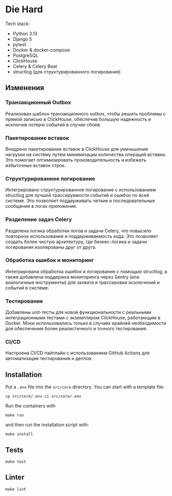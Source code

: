 # Die Hard


Tech stack:
- Python 3.13
- Django 5
- pytest
- Docker & docker-compose
- PostgreSQL
- ClickHouse
- Celery & Celery Beat
- structlog (для структурированного логирования)

## Изменения

### Транзакционный Outbox

Реализован шаблон транзакционного outbox, чтобы решить проблемы с прямой записью в ClickHouse, обеспечив большую надежность и исключив потерю событий в случае сбоев.

### Пакетирование вставок
Внедрено пакетирование вставок в ClickHouse для уменьшения нагрузки на систему путем минимизации количества операций вставки. Это помогает оптимизировать производительность и избежать избыточных вставок строк.

### Структурированное логирование
Интегрировано структурированное логирование с использованием structlog для лучшей трассируемости событий и ошибок по всей системе. Это позволяет поддерживать четкие и последовательные сообщения в логах приложения.

### Разделение задач Celery
Разделена логика обработки логов и задачи Celery, что повысило повторное использование и поддерживаемость кода. Это позволяет создать более чистую архитектуру, где бизнес-логика и задачи логирования изолированы друг от друга.

### Обработка ошибок и мониторинг
Интегрирована обработка ошибок и логирование с помощью structlog, а также добавлена поддержка мониторинга через Sentry (или аналогичные инструменты) для захвата и трассировки исключений и событий в системе.

### Тестирование
Добавлены unit-тесты для новой функциональности с реальными интеграционными тестами с экземпляром ClickHouse, работающим в Docker. Моки использовались только в случаях крайней необходимости для обеспечения более реалистичного и точного тестирования.

### CI/CD
Настроена CI/CD пайплайн с использованием GitHub Actions для автоматизации тестирования и деплоя.

## Installation

Put a `.env` file into the `src/core` directory. You can start with a template file:

```
cp src/core/.env.ci src/core/.env
```

Run the containers with
```
make run
```

and then run the installation script with:

```
make install
```

## Tests

`make test`

## Linter

`make lint`

